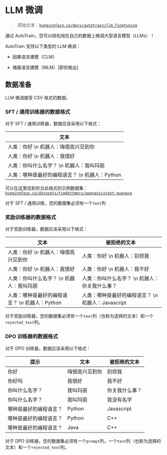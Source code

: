 # LLM 微调

> 原始文本：[`huggingface.co/docs/autotrain/llm_finetuning`](https://huggingface.co/docs/autotrain/llm_finetuning)

通过 AutoTrain，您可以轻松地在自己的数据上微调大型语言模型（LLMs）！

AutoTrain 支持以下类型的 LLM 微调：

+   因果语言建模（CLM）

+   掩蔽语言建模（MLM）[即将推出]

## 数据准备

LLM 微调接受 CSV 格式的数据。

### SFT / 通用训练器的数据格式

对于 SFT / 通用训练器，数据应该采用以下格式：

| 文本 |
| --- |
| 人类：你好 \n 机器人：嗨很高兴见到你 |
| 人类：你好 \n 机器人：我很好 |
| 人类：你叫什么名字？ \n 机器人：我叫玛丽 |
| 人类：哪种是最好的编程语言？ \n 机器人：Python |

可以在这里找到符合此格式的示例数据集：[`huggingface.co/datasets/timdettmers/openassistant-guanaco`](https://huggingface.co/datasets/timdettmers/openassistant-guanaco)

对于 SFT / 通用训练，您的数据集必须有一个`text`列

### 奖励训练器的数据格式

对于奖励训练器，数据应该采用以下格式：

| 文本 | 被拒绝的文本 |
| --- | --- |
| 人类：你好 \n 机器人：嗨很高兴见到你 | 人类：你好 \n 机器人：别烦我 |
| 人类：你好 \n 机器人：我很好 | 人类：你好 \n 机器人：我不好 |
| 人类：你叫什么名字？ \n 机器人：我叫玛丽 | 人类：你叫什么名字？ \n 机器人：你关我什么事？ |
| 人类：哪种是最好的编程语言？ \n 机器人：Python | 人类：哪种是最好的编程语言？ \n 机器人：Javascript |

对于奖励训练器，您的数据集必须有一个`text`列（也称为选择的文本）和一个`rejected_text`列。

### DPO 训练器的数据格式

对于 DPO 训练器，数据应该采用以下格式：

| 提示 | 文本 | 被拒绝的文本 |
| --- | --- | --- |
| 你好 | 嗨很高兴见到你 | 别烦我 |
| 你好吗 | 我很好 | 我不好 |
| 你叫什么名字？ | 我叫玛丽 | 你关我什么事？ |
| 你叫什么名字？ | 我叫玛丽 | 我没有名字 |
| 哪种是最好的编程语言？ | Python | Javascript |
| 哪种是最好的编程语言？ | Python | C++ |
| 哪种是最好的编程语言？ | Java | C++ |

对于 DPO 训练器，您的数据集必须有一个`prompt`列，一个`text`列（也称为选择的文本）和一个`rejected_text`列。
